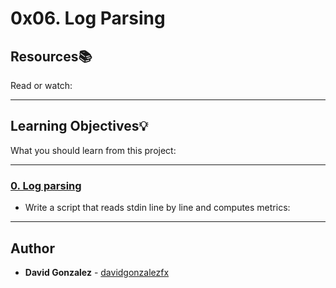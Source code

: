 # 0x06. Log Parsing

## Resources:books:
Read or watch:

---
## Learning Objectives:bulb:
What you should learn from this project:

---

### [0. Log parsing](./0-stats.py)
* Write a script that reads stdin line by line and computes metrics:

---

## Author
* **David Gonzalez** - [davidgonzalezfx](https://github.com/davidgonzalezfx)
